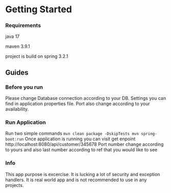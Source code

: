 # Getting Started

### Requirements
java 17 

maven 3.9.1

project is build on spring 3.2.1

## Guides
### Before you run
Please change Database connection according to your DB. Settings you can find in application properties file.
Port also change according to your availability.

### Run Application
Run two simple commands ````
    mvn clean package -DskipTests
    mvn spring-boot:run
    ````
Once application is running you can visit get enpoint http://localhost:8080/api/customer/345678
Port number change according to yours and also last number according to ref that you would like to see

### Info
This app purpose is excercise. It is lucking a lot of security and exception handlers. It is real world app and is not recommended to use in any projects.


